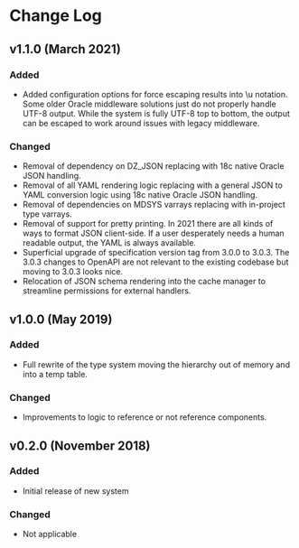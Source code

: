 # Change Log

## v1.1.0 (March 2021)

### Added
- Added configuration options for force escaping results into \u notation.  Some older Oracle middleware solutions just do not properly handle UTF-8 output.  While the system is fully UTF-8 top to bottom, the output can be escaped to work around issues with legacy middleware.

### Changed
- Removal of dependency on DZ_JSON replacing with 18c native Oracle JSON handling.
- Removal of all YAML rendering logic replacing with a general JSON to YAML conversion logic using 18c native Oracle JSON handling.
- Removal of dependencies on MDSYS varrays replacing with in-project type varrays.
- Removal of support for pretty printing.  In 2021 there are all kinds of ways to format JSON client-side.  If a user desperately needs a human readable output, the YAML is always available.
- Superficial upgrade of specification version tag from 3.0.0 to 3.0.3.  The 3.0.3 changes to OpenAPI are not relevant to the existing codebase but moving to 3.0.3 looks nice.
- Relocation of JSON schema rendering into the cache manager to streamline permissions for external handlers.

## v1.0.0 (May 2019)

### Added
- Full rewrite of the type system moving the hierarchy out of memory and into a temp table.

### Changed
- Improvements to logic to reference or not reference components.

## v0.2.0 (November 2018)

### Added
- Initial release of new system

### Changed
- Not applicable
